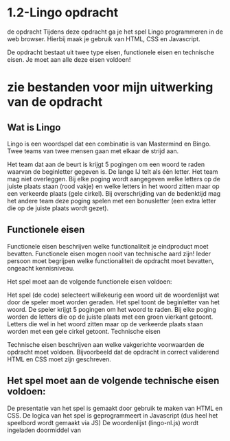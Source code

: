 # 1.2-Lingo opdracht

de opdracht
Tijdens deze opdracht ga je het spel Lingo programmeren in de web browser. Hierbij maak je gebruik van HTML, CSS en Javascript.

De opdracht bestaat uit twee type eisen, functionele eisen en technische eisen. Je moet aan alle deze eisen voldoen!

# zie bestanden voor mijn uitwerking van de opdracht

## Wat is Lingo

Lingo is een woordspel dat een combinatie is van Mastermind en Bingo. Twee teams van twee mensen gaan met elkaar de strijd aan.

Het team dat aan de beurt is krijgt 5 pogingen om een woord te raden waarvan de beginletter gegeven is. De lange Ĳ telt als één letter. Het team mag niet overleggen. Bij elke poging wordt aangegeven welke letters op de juiste plaats staan (rood vakje) en welke letters in het woord zitten maar op een verkeerde plaats (gele cirkel). Bij overschrijding van de bedenktijd mag het andere team deze poging spelen met een bonusletter (een extra letter die op de juiste plaats wordt gezet).

## Functionele eisen

Functionele eisen beschrijven welke functionaliteit je eindproduct moet bevatten. Functionele eisen mogen nooit van technische aard zijn! Ieder persoon moet begrijpen welke functionaliteit de opdracht moet bevatten, ongeacht kennisniveau.

Het spel moet aan de volgende functionele eisen voldoen:

Het spel (de code) selecteert willekeurig een woord uit de woordenlijst wat door de speler moet worden geraden.
Het spel toont de beginletter van het woord.
De speler krijgt 5 pogingen om het woord te raden.
Bij elke poging worden de letters die op de juiste plaats met een groen vierkant getoont. Letters die wel in het woord zitten maar op de verkeerde plaats staan worden met een gele cirkel getoont.
Technische eisen

Technische eisen beschrijven aan welke vakgerichte voorwaarden de opdracht moet voldoen. Bijvoorbeeld dat de opdracht in correct validerend HTML en CSS moet zijn geschreven.

## Het spel moet aan de volgende technische eisen voldoen:

De presentatie van het spel is gemaakt door gebruik te maken van HTML en CSS.
De logica van het spel is geprogrammeert in Javascript (dus heel het speelbord wordt gemaakt via JS)
De woordenlijst (lingo-nl.js) wordt ingeladen doormiddel van <script> tags.
Het spel selecteert willekeurig (random) een woord uit de woordenlijst.

## Bonus

Het gehele spel is gemaakt door gebruik te maken van javascript objecten.

